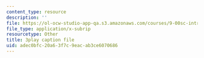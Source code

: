 ```yaml
---
content_type: resource
description: ''
file: https://ol-ocw-studio-app-qa.s3.amazonaws.com/courses/9-00sc-introduction-to-psychology-fall-2011/adec0bfc20a63f7c9eacab3ce6070686_SFPPw6sDHEI.srt
file_type: application/x-subrip
resourcetype: Other
title: 3play caption file
uid: adec0bfc-20a6-3f7c-9eac-ab3ce6070686
---
```

